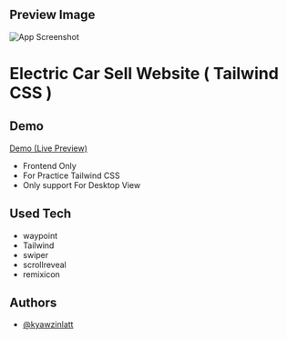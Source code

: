 
## Preview Image

![App Screenshot](https://user-images.githubusercontent.com/59337230/166114913-40e283e2-34c7-42c0-8cb9-45f764e2eed2.png)


# Electric Car Sell Website ( Tailwind CSS )

## Demo
[Demo (Live Preview)](https://car-sell-website-tailwind.netlify.app/)


- Frontend Only
- For Practice Tailwind CSS
- Only support For Desktop View

## Used Tech

- waypoint
- Tailwind
- swiper
- scrollreveal
- remixicon




## Authors

- [@kyawzinlatt](https://github.com/Kyaw-Zin-Latt)

